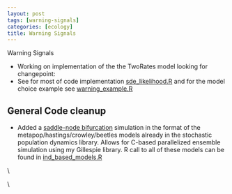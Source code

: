 ```yaml
---
layout: post
tags: [warning-signals]
categories: [ecology]
title: Warning Signals 
---
```






Warning Signals

-   Working on implementation of the the TwoRates model looking for
    changepoint:
-   See for most of code implementation
    [sde\_likelihood.R](http://github.com/cboettig/structured-populations/blob/c12b986d2804c261b2126edd4c53e421446f020a/R/sde_likelihood.R "http://github.com/cboettig/structured-populations/blob/c12b986d2804c261b2126edd4c53e421446f020a/R/sde_likelihood.R")
    and for the model choice example see
    [warning\_example.R](http://github.com/cboettig/structured-populations/blob/c12b986d2804c261b2126edd4c53e421446f020a/demos/warning_example.R "http://github.com/cboettig/structured-populations/blob/c12b986d2804c261b2126edd4c53e421446f020a/demos/warning_example.R")

General Code cleanup
--------------------

-   Added a [saddle-node
    bifurcation](http://github.com/cboettig/structured-populations/blob/c12b986d2804c261b2126edd4c53e421446f020a/src/saddle_node_direct.c "http://github.com/cboettig/structured-populations/blob/c12b986d2804c261b2126edd4c53e421446f020a/src/saddle_node_direct.c")
    simulation in the format of the metapop/hastings/crowley/beetles
    models already in the stochastic population dynamics library. Allows
    for C-based parallelized ensemble simulation using my Gillespie
    library. R call to all of these models can be found in
    [ind\_based\_models.R](http://github.com/cboettig/structured-populations/blob/c12b986d2804c261b2126edd4c53e421446f020a/R/ind_based_models.R "http://github.com/cboettig/structured-populations/blob/c12b986d2804c261b2126edd4c53e421446f020a/R/ind_based_models.R")

\

\


